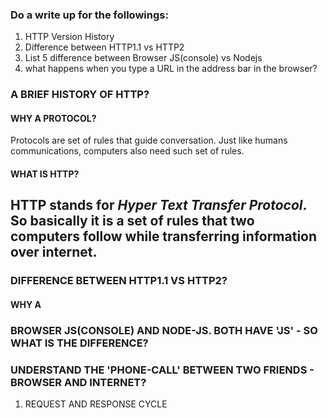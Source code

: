 ### Do a write up for the followings:
1. HTTP Version History
2. Difference between HTTP1.1 vs HTTP2 
3. List 5 difference between Browser JS(console) vs Nodejs
4. what happens when you type a URL in the address bar in the browser?


### A BRIEF HISTORY OF HTTP?
#### WHY A PROTOCOL?
Protocols are set of rules that guide conversation. Just like humans communications, computers also need such set of rules.
#### WHAT IS HTTP?
HTTP stands for *Hyper Text Transfer Protocol*. So basically it is a set of rules that two computers follow while transferring information over internet.
- 



### DIFFERENCE BETWEEN HTTP1.1 VS HTTP2?
#### WHY A 




### BROWSER JS(CONSOLE) AND NODE-JS. BOTH HAVE 'JS' - SO WHAT IS THE DIFFERENCE?


### UNDERSTAND THE 'PHONE-CALL' BETWEEN TWO FRIENDS - BROWSER AND INTERNET? 
1. REQUEST AND RESPONSE CYCLE
